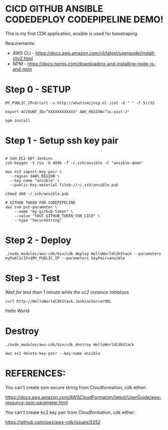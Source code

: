 # CICD GITHUB ANSIBLE CODEDEPLOY CODEPIPELINE DEMO!

This is my first CDK application, ansible is used for boostraping

Requirements:

- AWS CLI - https://docs.aws.amazon.com/cli/latest/userguide/install-cliv2.html
- NPM - https://docs.npmjs.com/downloading-and-installing-node-js-and-npm

# Step 0 - SETUP

```
MY_PUBLIC_IP=$(curl -s http://whatismijnip.nl |cut -d " " -f 5)/32

export ACCOUNT_ID=”XXXXXXXXXXXX" AWS_REGION=”us-east-2"

npm install
```

# Step 1 - Setup ssh key pair

```

# SSH EC2 KEY Jenkins
ssh-keygen -t rsa -b 4096 -f ~/.ssh/ansible -C "ansible-demo"

aws ec2 import-key-pair \
  --region $AWS_REGION \
  --key-name "ansible" \
  --public-key-material fileb://~/.ssh/ansible.pub

chmod 400 ~/.ssh/ansible.pub

# GITHUB TOKEN FOR CODEPIPELINE
aws ssm put-parameter \
    --name "my-github-token" \
    --value "YOUT_GITHUB_TOKEN_FOR_CICD" \
    --type "SecureString"

```

# Step 2 - Deploy

```
./node_modules/aws-cdk/bin/cdk deploy HelloWorldCdkStack --parameters myPublicIP=$MY_PUBLIC_IP --parameters keyPair=ansible
```

# Step 3 - Test

_Wait for less than 1 minute while the ec2 instance initializes_

```
curl http://HelloWorldCdkStack.JenkinsServerURL
```

Hello World

# Destroy

```
./node_modules/aws-cdk/bin/cdk destroy HelloWorldCdkStack

aws ec2 delete-key-pair --key-name ansible
```

# REFERENCES:

You can't create ssm secure string from Cloudformation, cdk either:

https://docs.aws.amazon.com/AWSCloudFormation/latest/UserGuide/aws-resource-ssm-parameter.html

You can't create ec2 key pair from Cloudformation, cdk either:

https://github.com/aws/aws-cdk/issues/5252